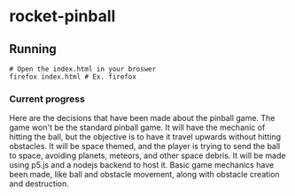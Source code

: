 # rocket-pinball

## Running
```
# Open the index.html in your broswer
firefox index.html # Ex. firefox
```

### Current progress
Here are the decisions that have been made about the pinball game.
The game won't be the standard pinball game.
It will have the mechanic of hitting the ball, but the objective is to have it travel upwards without hitting obstacles.
It will be space themed, and the player is trying to send the ball to space, avoiding planets, meteors, and other space debris.
It will be made using p5.js and a nodejs backend to host it.
Basic game mechanics have been made, like ball and obstacle movement, along with obstacle creation and destruction.
